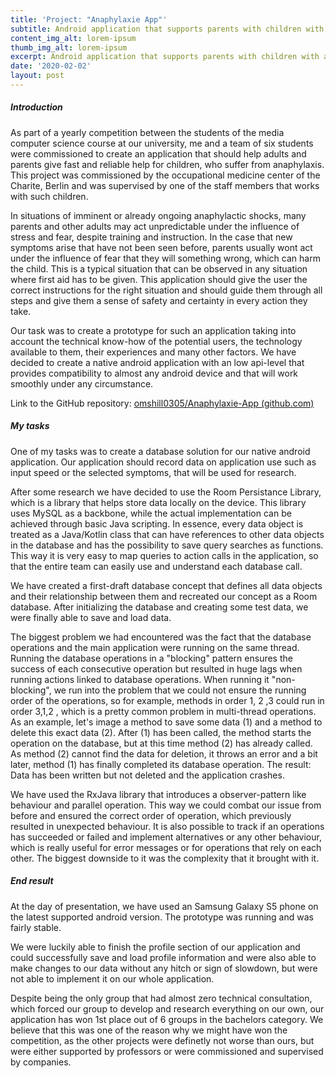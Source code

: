 ```yaml
---
title: 'Project: "Anaphylaxie App"'
subtitle: Android application that supports parents with children with anaphylaxis
content_img_alt: lorem-ipsum
thumb_img_alt: lorem-ipsum
excerpt: Android application that supports parents with children with anaphylaxis
date: '2020-02-02'
layout: post
---
```

##### Introduction

As part of a yearly competition between the students of the media computer science course at our university, me and a team of six students were commissioned to create an application that should help adults and parents give fast and reliable help for children, who suffer from anaphylaxis. This project was commissioned by the occupational medicine center of the Charite, Berlin and was supervised by one of the staff members that works with such children.

In situations of imminent or already ongoing anaphylactic shocks, many parents and other adults may act unpredictable under the influence of stress and fear, despite training and instruction. In the case that new symptoms arise that have not been seen before, parents usually wont act under the influence of fear that they will something wrong, which can harm the child. This is a typical situation that can be observed in any situation where first aid has to be given. This application should give the user the correct instructions for the right situation and should guide them through all steps and give them a sense of safety and certainty in every action they take.

Our task was to create a prototype for such an application taking into account the technical know-how of the potential users, the technology available to them, their experiences and many other factors. We have decided to create a native android application with an low api-level that provides compatibility to almost any android device and that will work smoothly under any circumstance.

Link to the GitHub repository: [omshill0305/Anaphylaxie-App (github.com)](https://github.com/omshill0305/Anaphylaxie-App)

##### My tasks

One of my tasks was to create a database solution for our native android application. Our application should record data on application use such as input speed or the selected symptoms, that will be used for research.

After some research we have decided to use the Room Persistance Library, which is a library that helps store data locally on the device. This library uses MySQL as a backbone, while the actual implementation can be achieved through basic Java scripting. In essence, every data object is treated as a Java/Kotlin class that can have references to other data objects in the database and has the possibility to save query searches as functions. This way it is very easy to map queries to action calls in the application, so that the entire team can easily use and understand each database call.

We have created a first-draft database concept that defines all data objects and their relationship between them and recreated our concept as a Room database. After initializing the database and creating some test data, we were finally able to save and load data.

The biggest problem we had encountered was the fact that the database operations and the main application were running on the same thread. Running the database operations in a "blocking" pattern ensures the success of each consecutive operation but resulted in huge lags when running actions linked to database operations. When running it "non-blocking", we run into the problem that we could not ensure the running order of the operations, so for example, methods in order 1, 2 ,3 could run in order 3,1,2 , which is a pretty common problem in multi-thread operations. As an example, let's image a method to save some data (1) and a method to delete this exact data (2). After (1) has been called, the method starts the operation on the database, but at this time method (2) has already called. As method (2) cannot find the data for deletion, it throws an error and a bit later, method (1) has finally completed its database operation. The result: Data has been written but not deleted and the application crashes.

We have used the RxJava library that introduces a observer-pattern like behaviour and parallel operation. This way we could combat our issue from before and ensured the correct order of operation, which previously resulted in unexpected behaviour. It is also possible to track if an operations has succeeded or failed and implement alternatives or any other behaviour, which is really useful for error messages or for operations that rely on each other. The biggest downside to it was the complexity that it brought with it.

##### End result

At the day of presentation, we have used an Samsung Galaxy S5 phone on the latest supported android version. The prototype was running and was fairly stable.

We were luckily able to finish the profile section of our application and could successfully save and load profile information and were also able to make changes to our data without any hitch or sign of slowdown, but were not able to implement it on our whole application.

Despite being the only group that had almost zero technical consultation, which forced our group to develop and research everything on our own, our application has won 1st place out of 6 groups in the bachelors category. We believe that this was one of the reason why we might have won the competition, as the other projects were definetly not worse than ours, but were either supported by professors or were commissioned and supervised by companies.

